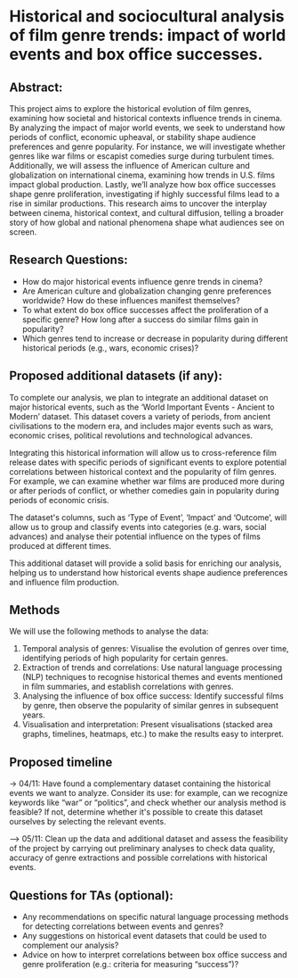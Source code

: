 # Historical and sociocultural analysis of film genre trends: impact of world events and box office successes.

## Abstract: 

This project aims to explore the historical evolution of film genres, examining how societal and historical contexts influence trends in cinema. 
By analyzing the impact of major world events, we seek to understand how periods of conflict, economic upheaval, or stability shape audience preferences and genre popularity. For instance, we will investigate whether genres like war films or escapist comedies surge during turbulent times. Additionally, we will assess the influence of American culture and globalization on international cinema, examining how trends in U.S. films impact global production. 
Lastly, we’ll analyze how box office successes shape genre proliferation, investigating if highly successful films lead to a rise in similar productions. This research aims to uncover the interplay between cinema, historical context, and cultural diffusion, telling a broader story of how global and national phenomena shape what audiences see on screen.

## Research Questions:

- How do major historical events influence genre trends in cinema?
- Are American culture and globalization changing genre preferences worldwide? How do these influences manifest themselves?
- To what extent do box office successes affect the proliferation of a specific genre? How long after a success do similar films gain in popularity?
- Which genres tend to increase or decrease in popularity during different historical periods (e.g., wars, economic crises)?

## Proposed additional datasets (if any):

To complete our analysis, we plan to integrate an additional dataset on major historical events, such as the ‘World Important Events - Ancient to Modern’ dataset. This dataset covers a variety of periods, from ancient civilisations to the modern era, and includes major events such as wars, economic crises, political revolutions and technological advances.

Integrating this historical information will allow us to cross-reference film release dates with specific periods of significant events to explore potential correlations between historical context and the popularity of film genres. For example, we can examine whether war films are produced more during or after periods of conflict, or whether comedies gain in popularity during periods of economic crisis.

The dataset's columns, such as ‘Type of Event’, ‘Impact’ and ‘Outcome’, will allow us to group and classify events into categories (e.g. wars, social advances) and analyse their potential influence on the types of films produced at different times.

This additional dataset will provide a solid basis for enriching our analysis, helping us to understand how historical events shape audience preferences and influence film production.

## Methods

We will use the following methods to analyse the data:

1) Temporal analysis of genres: Visualise the evolution of genres over time, identifying periods of high popularity for certain genres.
2) Extraction of trends and correlations: Use natural language processing (NLP) techniques to recognise historical themes and events mentioned in film summaries, and establish correlations with genres.
3) Analysing the influence of box office success: Identify successful films by genre, then observe the popularity of similar genres in subsequent years.
4) Visualisation and interpretation: Present visualisations (stacked area graphs, timelines, heatmaps, etc.) to make the results easy to interpret.

## Proposed timeline

-> 04/11: Have found a complementary dataset containing the historical events we want to analyze. Consider its use: for example, can we recognize keywords like “war” or “politics”, and check whether our analysis method is feasible? If not, determine whether it's possible to create this dataset ourselves by selecting the relevant events.


--> 05/11: Clean up the data and additional dataset and assess the feasibility of the project by carrying out preliminary analyses to check data quality, accuracy of genre extractions and possible correlations with historical events.


## Questions for TAs (optional): 

- Any recommendations on specific natural language processing methods for detecting correlations between events and genres?
- Any suggestions on historical event datasets that could be used to complement our analysis?
- Advice on how to interpret correlations between box office success and genre proliferation (e.g.: criteria for measuring “success”)?
